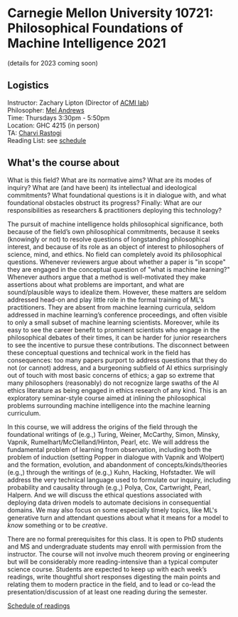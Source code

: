 # Carnegie Mellon University 10721: Philosophical Foundations of Machine Intelligence 2021 

(details for 2023 coming soon)

## Logistics 

Instructor: Zachary Lipton (Director of [ACMI lab](https://acmilab.org/)) \
Philosopher: [Mel Andrews](https://mel-andrews.com/)\
Time: Thursdays 3:30pm - 5:50pm \
Location: GHC 4215 (in person) \
TA: [Charvi Rastogi](https://sites.google.com/view/charvirastogi/home)\
Reading List: see [schedule](https://github.com/acmi-lab/cmu-10721-philosophy-machine-intelligence/blob/main/schedule.md)

## What's the course about

What is this field? What are its normative aims? What are its modes of inquiry? What are (and have been) its intellectual and ideological commitments? What foundational questions is it in dialogue with, and what foundational obstacles obstruct its progress? Finally: What are our responsibilities as researchers & practitioners deploying this technology?

The pursuit of machine intelligence holds philosophical significance, both because of the field’s own philosophical commitments, because it seeks (knowingly or not) to resolve questions of longstanding philosophical interest, and because of its role as an object of interest to philosophers of science, mind, and ethics. No field can completely avoid its philosophical questions. Whenever reviewers argue about whether a paper is "in scope" they are engaged in the conceptual question of "what is machine learning?" Whenever authors argue that a method is well-motivated they make assertions about what problems are important, and what are sound/plausible ways to idealize them.  However, these matters are seldom addressed head-on and play little role in the formal training of ML's practitioners. They are absent from  machine learning curricula, seldom addressed in machine learning’s conference proceedings, and often visible to only a small subset of machine learning scientists. Moreover, while its easy to see the career benefit to prominent scientists who engage in the philosophical debates of their times, it can be harder for junior researchers to see the incentive to pursue these contributions. The disconnect between these conceptual questions and technical work in the field has consequences: too many papers purport to address questions that they do not (or cannot) address, and a burgeoning subfield of AI ethics surprisingly out of touch with most basic concerns of ethics; a gap so extreme that many philosophers (reasonably) do not recognize large swaths of the AI ethics literature as being engaged in ethics research of any kind. This is an exploratory seminar-style course aimed at inlining the philosophical problems surrounding machine intelligence into the machine learning curriculum.

In this course, we will address the origins of the field through the foundational writings of (e.g.,) Turing, Weiner, McCarthy, Simon, Minsky, Vapnik, Rumelhart/McClelland/Hinton, Pearl, etc. We will address the fundamental problem of learning from observation, including both the problem of induction (setting Popper in dialogue with Vapnik and Wolpert) and the formation, evolution, and abandonment of concepts/kinds/theories (e.g.,) through the writings of (e.g.,) Kuhn, Hacking, Hofstadter. We will address the very technical language used to formulate our inquiry, including probability and causality through (e.g.,) Polya, Cox, Cartwright, Pearl, Halpern. And we will discuss the ethical questions associated with deploying data driven models to automate decisions in consequential domains. We may also focus on some especially timely topics, like ML's generative turn and attendant questions about what it means for a model to *know* something or to be *creative*. 

There are no formal prerequisites for this class. It is open to PhD students and MS and undergraduate students may enroll with permission from the instructor. The course will not involve much theorem proving or engineering but will be considerably more reading-intensive than a typical computer science course. Students are expected to keep up with each week’s readings, write thoughtful short responses digesting the main points and relating them to modern practice in the field, and to lead or co-lead the presentation/discussion of at least one reading during the semester.

[Schedule of readings](https://github.com/acmi-lab/cmu-10721-philosophy-machine-intelligence/blob/main/schedule.md)
